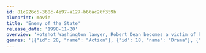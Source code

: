 ```yaml
---
id: 81c926c5-368c-4e97-a127-b66ac26f359b
blueprint: movie
title: 'Enemy of the State'
release_date: '1998-11-20'
overview: 'Hotshot Washington lawyer, Robert Dean becomes a victim of high-tech identity theft when a hacker slips an incriminating video into his pocket. Soon, a rogue National Security agent sets out to recover the tape – and destroy Dean.'
genres: '[{"id": 28, "name": "Action"}, {"id": 18, "name": "Drama"}, {"id": 53, "name": "Thriller"}]'
---
```

